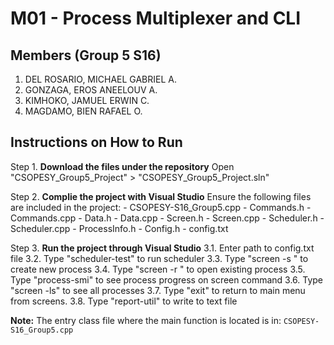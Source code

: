 # M01 - Process Multiplexer and CLI

## Members (**Group 5 S16**)
1. DEL ROSARIO, MICHAEL GABRIEL A.
2. GONZAGA, EROS ANEELOUV A.
3. KIMHOKO, JAMUEL ERWIN C.
4. MAGDAMO, BIEN RAFAEL O.

## Instructions on How to Run
Step 1. **Download the files under the repository**
        Open "CSOPESY_Group5_Project" > "CSOPESY_Group5_Project.sln"

Step 2. **Complie the project with Visual Studio**
        Ensure the following files are included in the project:
            - CSOPESY-S16_Group5.cpp
	        - Commands.h
            - Commands.cpp
	        - Data.h
            - Data.cpp
	        - Screen.h
            - Screen.cpp
	        - Scheduler.h
            - Scheduler.cpp
	        - ProcessInfo.h
	        - Config.h
	        - config.txt

Step 3. **Run the project through Visual Studio**
        3.1.    Enter path to config.txt file
        3.2.	Type "scheduler-test" to run scheduler
        3.3.	Type "screen -s <process>" to create new process
        3.4. 	Type "screen -r <process>" to open existing process
        3.5. 	Type "process-smi" to see process progress on screen command
        3.6. 	Type "screen -ls" to see all processes
        3.7. 	Type "exit" to return to main menu from screens.
        3.8.	Type "report-util" to write to text file

**Note:** The entry class file where the main function is located is in: `CSOPESY-S16_Group5.cpp`
